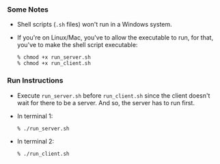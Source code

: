 ### Some Notes

- Shell scripts (`.sh` files) won't run in a Windows system.
- If you're on Linux/Mac, you've to allow the executable to run, for that, you've to make the shell script executable:
  
  ```terminal
  % chmod +x run_server.sh
  % chmod +x run_client.sh
  ```

### Run Instructions

- Execute `run_server.sh` before `run_client.sh` since the client doesn't wait for there to be a server. And so, the server has to run first.

- In terminal 1:
  
  ```terminal
  % ./run_server.sh
  ```

- In terminal 2:

  ```terminal
  % ./run_client.sh
  ```
